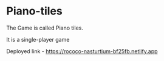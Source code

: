 ﻿# Piano-tiles
 
The Game is called Piano tiles.

It is a single-player game

Deployed link - https://rococo-nasturtium-bf25fb.netlify.app

